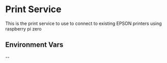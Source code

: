 # Print Service

This is the print service to use to connect to existing EPSON printers using raspberry pi zero

## Environment Vars

--